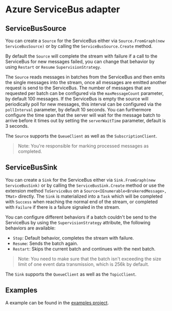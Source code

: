 # Azure ServiceBus adapter


## ServiceBusSource

You can create a `Source` for the ServiceBus either via `Source.FromGraph(new ServiceBusSource)` or by calling the `ServiceBusSource.Create` method. 

By default the `Source` will complete the stream with failure if a call to the ServiceBus for new messages failed, you can change that behavior by using `Restart` or `Resume` `SupervisionStrategy`.

The `Source` reads messages in batches from the ServiceBus and then emits the single messages into the stream, once all messages are emitted another request is send to the ServiceBus. The number of messages that are requested per batch can be configured via the `maxMessageCount` parameter, by default 100 messages.
If the ServiceBus is empty the source will periodically poll for new messages, this interval can be configured via the `pollInterval` parameter, by default 10 seconds.
You can furthermore configure the time span that the server will wait for the message batch to arrive before it times out by setting the `serverWaitTime` parameter, default is 3 seconds.

The `Source` supports the `QueueClient` as well as the `SubscriptionClient`.

> Note: You're responsible for marking processed messages as completed.

## ServiceBusSink

You can create a `Sink` for the ServiceBus either via `Sink.FromGraph(new ServiceBusSink)` or by calling the `ServiceBusSink.Create` method or use the extension method `ToServiceBus` on a `Source<IEnumerable<BrokeredMessage>, TMat>` directly.
The `Sink` is materialized into a `Task` which will be completed with `Success` when reaching the normal end of the stream, or completed with `Failure` if there is a failure signaled in the stream.

You can configure different behaviors if a batch couldn't be send to the ServiceBus by using the `SupervisionStrategy` attribute, the following behaviors are available: 

- `Stop`: Default behavior, completes the stream with failure. 
- `Resume`: Sends the batch again. 
- `Restart`: Skips the current batch and continues with the next batch.  

> Note: You need to make sure that the batch isn't exceeding the size limit of one event data transmission, which is 256k by default.

The `Sink` supports the `QueueClient` as well as the `TopicClient`.

## Examples

A example can be found in the [examples project](https://github.com/Silv3rcircl3/Akka.Streams.Azure/tree/master/src/Akka.Streams.Azure.ServiceBus.Examples).